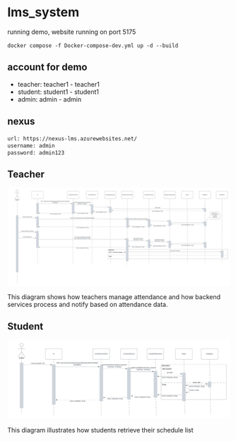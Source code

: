 # lms_system
running demo, website running on port 5175
```
docker compose -f Docker-compose-dev.yml up -d --build 
```
## account for demo
- teacher: teacher1 - teacher1
- student: student1 - student1
- admin: admin - admin

## nexus
```
url: https://nexus-lms.azurewebsites.net/
username: admin
password: admin123
```
## Teacher
![Teacher Attendance Flow](docs/images/teacher/Sequence_diagram-teacher_check_attendance.png)

This diagram shows how teachers manage attendance and how backend services process and notify based on attendance data.

## Student
![Student List Schedule Flow](docs/images/student/Sequence_diagram_schedule_list_student.png)

This diagram illustrates how students retrieve their schedule list